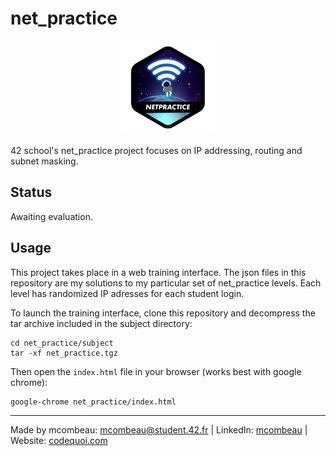 # net_practice

<p align="center">
  <img src="https://github.com/mcombeau/mcombeau/blob/main/42_badges/netpracticen.png" alt="Net_Practice 42 project badge"/>
</p>

42 school's net_practice project focuses on IP addressing, routing and subnet masking.

## Status

Awaiting evaluation.

## Usage

This project takes place in a web training interface. The json files in this repository are my solutions to my particular set of net_practice levels. Each level has randomized IP adresses for each student login.

To launch the training interface, clone this repository and decompress the tar archive included in the subject directory: 

```shell
cd net_practice/subject
tar -xf net_practice.tgz
```

Then open the ```index.html``` file in your browser (works best with google chrome):

```shell
google-chrome net_practice/index.html
```

---
Made by mcombeau: mcombeau@student.42.fr | LinkedIn: [mcombeau](https://www.linkedin.com/in/mia-combeau-86653420b/) | Website: [codequoi.com](https://www.codequoi.com)
